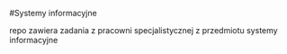 #Systemy informacyjne

repo zawiera zadania z pracowni specjalistycznej z przedmiotu systemy informacyjne
